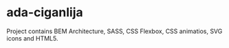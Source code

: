 # ada-ciganlija
Project contains BEM Architecture, SASS, CSS Flexbox, CSS animatios, SVG icons and HTML5. 
